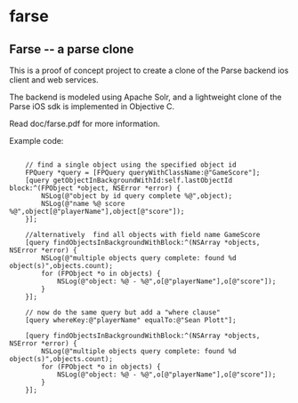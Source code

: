 farse
=====

## Farse -- a parse clone

This is a proof of concept project to create a clone of the Parse backend ios client and web services.

The backend is modeled using Apache Solr, and a lightweight clone of the Parse iOS sdk is implemented in Objective C. 

Read doc/farse.pdf for more information.

Example code:

```objc

    // find a single object using the specified object id
    FPQuery *query = [FPQuery queryWithClassName:@"GameScore"];
    [query getObjectInBackgroundWithId:self.lastObjectId block:^(FPObject *object, NSError *error) {
        NSLog(@"object by id query complete %@",object);
        NSLog(@"name %@ score %@",object[@"playerName"],object[@"score"]);
    }];
   
    //alternatively  find all objects with field name GameScore
    [query findObjectsInBackgroundWithBlock:^(NSArray *objects, NSError *error) {
        NSLog(@"multiple objects query complete: found %d object(s)",objects.count);
        for (FPObject *o in objects) {
            NSLog(@"object: %@ - %@",o[@"playerName"],o[@"score"]);
        }
    }];
   
    // now do the same query but add a "where clause"
    [query whereKey:@"playerName" equalTo:@"Sean Plott"];
   
    [query findObjectsInBackgroundWithBlock:^(NSArray *objects, NSError *error) {
        NSLog(@"multiple objects query complete: found %d object(s)",objects.count);
        for (FPObject *o in objects) {
            NSLog(@"object: %@ - %@",o[@"playerName"],o[@"score"]);
        }
    }];

```

